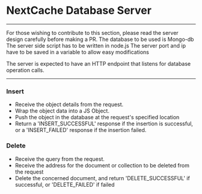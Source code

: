 # NextCache Database Server

---------------------------------------------

For those wishing to contribute to this section, please read the server design carefully before making a PR.
The database to be used is Mongo-db
The server side script has to be written in node.js
The server port and ip have to be saved in a variable to allow easy modifications

The server is expected to have an HTTP endpoint that listens for database operation calls.

---------------------------------------------

### Insert

- Receive the object details from the request.
- Wrap the object data into a JS Object.
- Push the object in the database at the request's specified location
- Return a 'INSERT_SUCCESSFUL' response if the insertion is successful, or a 'INSERT_FAILED' response if the insertion failed.

### Delete
- Receive the query from the request.
- Receive the address for the document or collection to be deleted from the request
- Delete the concerned document, and return 'DELETE_SUCCESSFUL' if successful, or 'DELETE_FAILED' if failed

